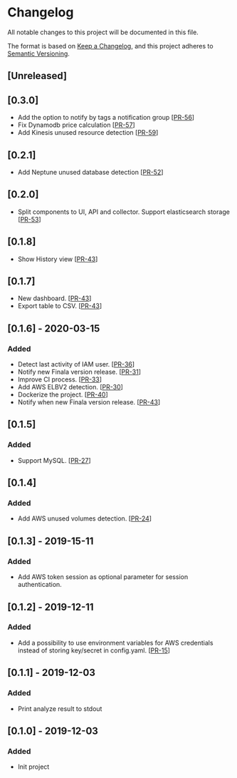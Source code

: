 # Changelog
All notable changes to this project will be documented in this file.

The format is based on [Keep a Changelog](https://keepachangelog.com/en/1.0.0/),
and this project adheres to [Semantic Versioning](https://semver.org/spec/v2.0.0.html).

## [Unreleased]

## [0.3.0] 
- Add the option to notify by tags a notification group [[PR-56](https://github.com/similarweb/finala/pull/56)]
- Fix Dynamodb price calculation [[PR-57](https://github.com/similarweb/finala/pull/57)]
- Add Kinesis unused resource detection [[PR-59](https://github.com/similarweb/finala/pull/59)]

## [0.2.1] 
- Add Neptune unused database detection [[PR-52](https://github.com/similarweb/finala/pull/52)]

## [0.2.0] 
- Split components to UI, API and collector. Support elasticsearch storage [[PR-53](https://github.com/similarweb/finala/pull/53)]

## [0.1.8] 
- Show History view [[PR-43](https://github.com/similarweb/finala/pull/43)]

## [0.1.7] 
- New dashboard. [[PR-43](https://github.com/similarweb/finala/pull/43)]
- Export table to CSV. [[PR-43](https://github.com/similarweb/finala/pull/43)]

## [0.1.6] - 2020-03-15
### Added
- Detect last activity of IAM user. [[PR-36](https://github.com/similarweb/finala/pull/36)]
- Notify new Finala version release. [[PR-31](https://github.com/similarweb/finala/pull/31)]
- Improve CI process. [[PR-33](https://github.com/similarweb/finala/pull/33)]
- Add AWS ELBV2 detection. [[PR-30](https://github.com/similarweb/finala/pull/30)]
- Dockerize the project. [[PR-40](https://github.com/similarweb/finala/pull/40)]
- Notify when new Finala version release. [[PR-43](https://github.com/similarweb/finala/pull/43)]

## [0.1.5] 
### Added
-  Support MySQL. [[PR-27](https://github.com/similarweb/finala/pull/27)]

## [0.1.4] 
### Added
-  Add AWS unused volumes detection. [[PR-24](https://github.com/similarweb/finala/pull/24)]

## [0.1.3] - 2019-15-11
### Added
-  Add AWS token session as optional parameter for session authentication.

## [0.1.2] - 2019-12-11
### Added
-  Add a possibility to use environment variables for AWS credentials instead of storing key/secret in config.yaml. [[PR-15](https://github.com/similarweb/finala/pull/15)]

## [0.1.1] - 2019-12-03
### Added
- Print analyze result to stdout

## [0.1.0] - 2019-12-03
### Added
- Init project
